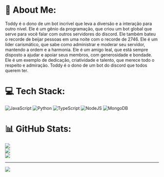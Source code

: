 # 💫 About Me:
Toddy é o dono de um bot incrível que leva a diversão e a interação para outro nível. Ele é um gênio da programação, que criou um bot global que serve para você falar com outros servidores do discord. Ele também bateu o recorde de beijar pessoas em uma noite com o recorde de 2746. Ele é um líder carismático, que sabe como administrar e moderar seu servidor, mantendo a ordem e a harmonia. Ele é um amigo leal, que está sempre disposto a ajudar e apoiar seus membros, com generosidade e bondade. Ele é um exemplo de dedicação, criatividade e talento, que merece todo o respeito e admiração. Toddy é o dono de um bot do discord que todos querem ter.


# 💻 Tech Stack:
![JavaScript](https://img.shields.io/badge/javascript-%23323330.svg?style=for-the-badge&logo=javascript&logoColor=%23F7DF1E) ![Python](https://img.shields.io/badge/python-3670A0?style=for-the-badge&logo=python&logoColor=ffdd54) ![TypeScript](https://img.shields.io/badge/typescript-%23007ACC.svg?style=for-the-badge&logo=typescript&logoColor=white) ![NodeJS](https://img.shields.io/badge/node.js-6DA55F?style=for-the-badge&logo=node.js&logoColor=white) ![MongoDB](https://img.shields.io/badge/MongoDB-%234ea94b.svg?style=for-the-badge&logo=mongodb&logoColor=white)
# 📊 GitHub Stats:
![](https://github-readme-stats.vercel.app/api?username=toddy007&theme=blueberry&hide_border=false&include_all_commits=true&count_private=true)<br/>
![](https://github-readme-streak-stats.herokuapp.com/?user=toddy007&theme=blueberry&hide_border=false)<br/>
![](https://github-readme-stats.vercel.app/api/top-langs/?username=toddy007&theme=blueberry&hide_border=false&include_all_commits=true&count_private=true&layout=compact)

---
[![](https://visitcount.itsvg.in/api?id=toddy007&icon=5&color=1)](https://visitcount.itsvg.in)

<!-- Proudly created with GPRM ( https://gprm.itsvg.in ) -->